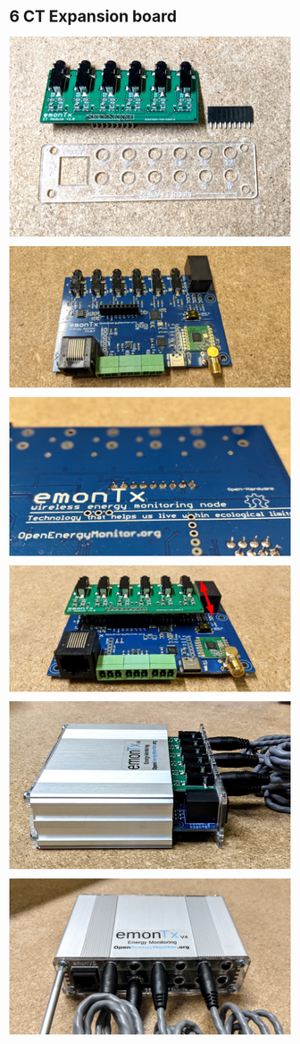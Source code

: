 # 6 CT Expansion board

![](img/6CT/6ct_ext1.jpg)

![](img/6CT/6ct_ext2.jpg)

![](img/6CT/6ct_ext3.jpg)

![](img/6CT/6ct_ext4.jpg)

![](img/6CT/6ct_ext5.jpg)

![](img/6CT/6ct_ext6.jpg)

